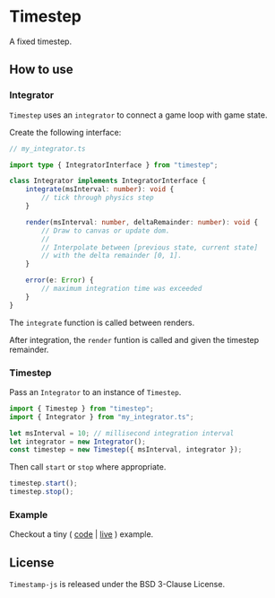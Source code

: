 # Timestep

A fixed timestep.

## How to use

### Integrator

`Timestep` uses an `integrator` to connect a game loop with game state.

Create the following interface:

```ts
// my_integrator.ts

import type { IntegratorInterface } from "timestep";

class Integrator implements IntegratorInterface {
	integrate(msInterval: number): void {
		// tick through physics step
	}

	render(msInterval: number, deltaRemainder: number): void {
		// Draw to canvas or update dom.
		//
		// Interpolate between [previous state, current state]
		// with the delta remainder [0, 1].
	}

	error(e: Error) {
		// maximum integration time was exceeded
	}
}
```

The `integrate` function is called between renders.

After integration, the `render` funtion is called and given the timestep remainder.

### Timestep

Pass an `Integrator` to an instance of `Timestep`.

```ts
import { Timestep } from "timestep";
import { Integrator } from "my_integrator.ts";

let msInterval = 10; // millisecond integration interval
let integrator = new Integrator();
const timestep = new Timestep({ msInterval, integrator });
```

Then call `start` or `stop` where appropriate.

```ts
timestep.start();
timestep.stop();
```

### Example

Checkout a tiny
(
[code](https://github.com/w-lfpup/timestep-js/tree/main/examples) |
[live](https://w-lfpup.github.io/timestep-js/examples/)
) example.

## License

`Timestamp-js` is released under the BSD 3-Clause License.

